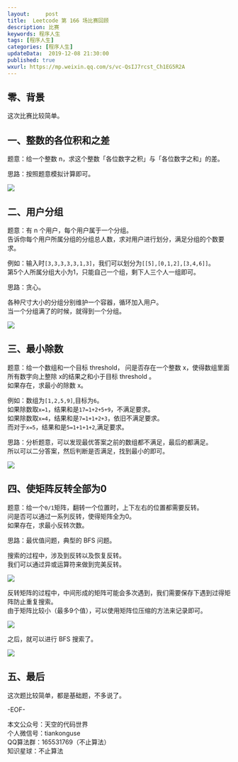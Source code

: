 ```yaml
---   
layout:     post  
title:  Leetcode 第 166 场比赛回顾 
description: 比赛  
keywords: 程序人生  
tags: [程序人生]    
categories: [程序人生]  
updateData:  2019-12-08 21:30:00  
published: true  
wxurl: https://mp.weixin.qq.com/s/vc-QsIJ7rcst_Ch1EG5R2A  
---  
```



## 零、背景  


这次比赛比较简单。  


## 一、整数的各位积和之差  


题意：给一个整数 n，求这个整数「各位数字之积」与「各位数字之和」的差。  


思路：按照题意模拟计算即可。  


![](http://res.tiankonguse.com/images/2019/12/08/001.png)  


## 二、用户分组  


题意：有 n 个用户，每个用户属于一个分组。  
告诉你每个用户所属分组的分组总人数，求对用户进行划分，满足分组的个数要求。  


例如：输入时`[3,3,3,3,3,1,3]`，我们可以划分为`[[5],[0,1,2],[3,4,6]]`。  
第5个人所属分组大小为1，只能自己一个组，剩下人三个人一组即可。  


思路：贪心。  


各种尺寸大小的分组分别维护一个容器，循环加入用户。  
当一个分组满了的时候，就得到一个分组。  



![](http://res.tiankonguse.com/images/2019/12/08/002.png)  


## 三、最小除数  


题意：给一个数组和一个目标 threshold， 问是否存在一个整数 x，使得数组里面所有数字向上整除 x的结果之和小于目标 threshold 。  
如果存在，求最小的除数 x。  


例如：数组为`[1,2,5,9]`,目标为`6`。  
如果除数取`x=1`，结果和是`17=1+2+5+9`，不满足要求。  
如果除数取`x=4`，结果和是`7=1+1+2+3`，依旧不满足要求。  
而对于`x=5`，结果和是`5=1+1+1+2`,满足要求。  


思路：分析题意，可以发现最优答案之前的数组都不满足，最后的都满足。  
所以可以二分答案，然后判断是否满足，找到最小的即可。  


![](http://res.tiankonguse.com/images/2019/12/08/003.png)  


## 四、使矩阵反转全部为0  


题意：给一个`0/1`矩阵，翻转一个位置时，上下左右的位置都需要反转。  
问是否可以通过一系列反转，使得矩阵全为0。  
如果存在，求最小反转次数。  


思路：最优值问题，典型的 BFS 问题。  


搜索的过程中，涉及到反转以及恢复反转。  
我们可以通过异或运算符来做到完美反转。  


![](http://res.tiankonguse.com/images/2019/12/08/005.png)  



反转矩阵的过程中，中间形成的矩阵可能会多次遇到，我们需要保存下遇到过得矩阵防止重复搜索。  
由于矩阵比较小（最多9个值），可以使用矩阵位压缩的方法来记录即可。  



![](http://res.tiankonguse.com/images/2019/12/08/004.png)  



之后，就可以进行 BFS 搜索了。  


![](http://res.tiankonguse.com/images/2019/12/08/006.png)  


## 五、最后  


这次题比较简单，都是基础题，不多说了。  



-EOF-  


本文公众号：天空的代码世界  
个人微信号：tiankonguse  
QQ算法群：165531769（不止算法）  
知识星球：不止算法  

